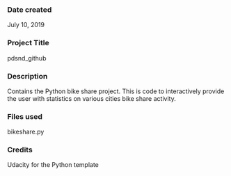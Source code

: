 ### Date created
July 10, 2019

### Project Title
pdsnd_github

### Description
Contains the Python bike share project.
This is code to interactively provide the user with statistics on various cities bike share activity.

### Files used
bikeshare.py

### Credits
Udacity for the Python template

